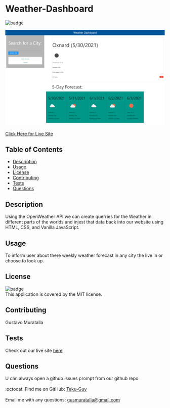 # Weather-Dashboard

![badge](https://img.shields.io/badge/license-MIT-brightgreen)<br />

![preview-image](./assets/img/prev.png)

[Click Here for Live Site](https://teku-guy.github.io/Weather-Dashboard/)

## Table of Contents
  - [Description](#description)
  - [Usage](#usage)
  - [License](#license)
  - [Contributing](#contributing)
  - [Tests](#tests)
  - [Questions](#questions)

## Description
Using the OpenWeather API we can create querries for the Weather in different parts of the worlds and injest that data back into our website using HTML, CSS, and Vanilla JavaScript.

## Usage
To inform user about there weekly weather forecast in any city the live in or choose to look up.

## License
![badge](https://img.shields.io/badge/license-MIT-brightgreen)
<br />
This application is covered by the MIT license. 
    

## Contributing
Gustavo Muratalla

## Tests
Check out our live site [here](https://teku-guy.github.io/Weather-Dashboard/)

## Questions
U can always open a github issues prompt from our github repo<br />
<br />
:octocat: Find me on GitHub: [Teku-Guy](https://github.com/Teku-Guy)<br />
 <br />
 Email me with any questions: gusmuratalla@gmail.com<br /><br />
